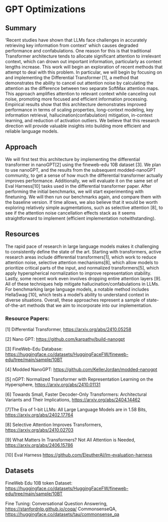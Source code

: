 # GPT Optimizations

## Summary
‘Recent studies have shown that LLMs face challenges in accurately retrieving key information from context’ which causes degraded performance and confabulations. One reason for this is that traditional Transformer architecture tends to allocate significant attention to irrelevant context, which can drown out important information, particularly as context lengths increase. 
This work will begin an exploration of recent methods that attempt to deal with this problem. In particular, we will begin by focusing on and implementing the Differential Transformer [1], a method that demonstrates the ability to cancel out attention noise by calculating the attention as the difference between two separate SoftMax attention maps. This approach amplifies attention to relevant context while canceling out noise, promoting more focused and efficient information processing. 
Empirical results show that this architecture demonstrates improved performance  in terms of scaling properties, long-context modeling, key information retrieval, hallucination(confabulation) mitigation, in-context learning, and reduction of activation outliers. We believe that this research direction will provide valuable insights into building more efficient and reliable language models. 

## Approach
We will first test this architecture by implementing the differential transformer in nanoGPT[2] using the fineweb-edu 10B dataset [3].
We plan to use nanoGPT, and the results from the subsequent modded-nanoGPT community, to get a sense of how much the differential transformer actually improves performance. Additionally, we will evaluate it on the same set of Eval Harness[10] tasks used in the differential transformer paper.
After performing the initial benchmarks, we will start experimenting with finetuning.  We will then run our benchmarks again, and compare them with the baseline version.
If time allows, we also believe that it would be worth exploring relatively simple augmentations, such as selective attention [8], to see if the attention noise cancellation effects stack as it seems straightforward to implement (efficient implementation notwithstanding).

## Resources
The rapid pace of research in large language models makes it challenging to consistently define the state of the art. Starting with transformers, active research areas include differential transformers[1], which work to reduce attention noise, selective attention mechanisms[8], which allow models to prioritize critical parts of the input, and normalized transformers[5], which apply hyperspherical normalization to improve representation stability. Lastly, some recent work even involves dropping entire attention layers [9]. All of these techniques help mitigate hallucination/confabulations in LLMs.  
For benchmarking large language models, a notable method includes HellaSwag [10], which tests a model’s ability to understand context in diverse situations.
Overall, these approaches represent a sample of state-of-the-art methods that we aim to incorporate into our implementation.

### Resource Papers:
[1] Differential Transformer, https://arxiv.org/abs/2410.05258

[2] Nano GPT:  https://github.com/karpathy/build-nanogpt

[3] FineWeb-Edu Database: https://huggingface.co/datasets/HuggingFaceFW/fineweb-edu/tree/main/sample/10BT

[4] Modded NanoGPT: https://github.com/KellerJordan/modded-nanogpt

[5] nGPT: Normalized Transformer with Representation Learning on the Hypersphere, https://arxiv.org/abs/2410.01131

[6] Towards Small, Faster Decoder-Only Transformers: Architectural Variants and Their Implications, https://arxiv.org/abs/2404.14462

[7]The Era of 1-bit LLMs: All Large Language Models are in 1.58 Bits, https://arxiv.org/abs/2402.17764

[8] Selective Attention Improves Transformers, https://arxiv.org/abs/2410.02703

[9] What Matters In Transformers? Not All Attention is Needed, https://arxiv.org/abs/2406.15786

[10] Eval Harness https://github.com/EleutherAI/lm-evaluation-harness

## Datasets
FineWeb Edu 10B token Dataset: https://huggingface.co/datasets/HuggingFaceFW/fineweb-edu/tree/main/sample/10BT

Fine Tuning:
 Conversational Question Answering, https://stanfordnlp.github.io/coqa/
CommonsenseQA, https://huggingface.co/datasets/tau/commonsense_qa
